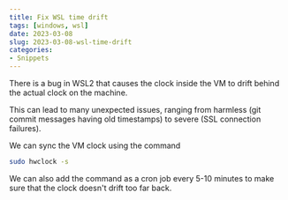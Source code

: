 ```yaml
---
title: Fix WSL time drift
tags: [windows, wsl]
date: 2023-03-08
slug: 2023-03-08-wsl-time-drift
categories:
- Snippets
---
```


There is a bug in WSL2 that causes the clock inside the VM to drift behind the actual clock on the machine. 

This can lead to many unexpected issues, ranging from harmless (git commit messages having old timestamps) to
severe (SSL connection failures). 

We can sync the VM clock using the command
```sh
sudo hwclock -s
```

We can also add the command as a cron job every 5-10 minutes to make sure that the clock doesn't drift too far back.
